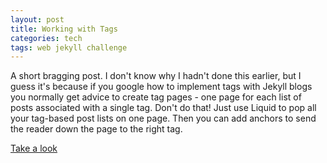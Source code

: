 ```yaml
---
layout: post
title: Working with Tags
categories: tech
tags: web jekyll challenge
---
```

A short bragging post. I don't know why I hadn't done this earlier, but I guess it's because if you google how to implement tags with Jekyll blogs you normally get advice to create tag pages - one page for each list of posts associated with a single tag. Don't do that! Just use Liquid to pop all your tag-based post lists on one page. Then you can add anchors to send the reader down the page to the right tag.

[Take a look](/browse)